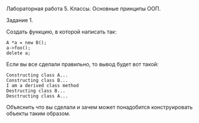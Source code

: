 Лабораторная работа 5. Классы. Основные принципы ООП.

Задание 1.   

Создать функцию, в которой написать так:

	A *a = new B();
	a->foo();
	delete a;
	
Если вы все сделали правильно, то вывод будет вот такой:

	Constructing class A...
	Constructing class B...
	I am a derived class method
	Destructing class B...
	Desctructing class A...

Объяснить что вы сделали и зачем может понадобится конструировать объекты таким образом.